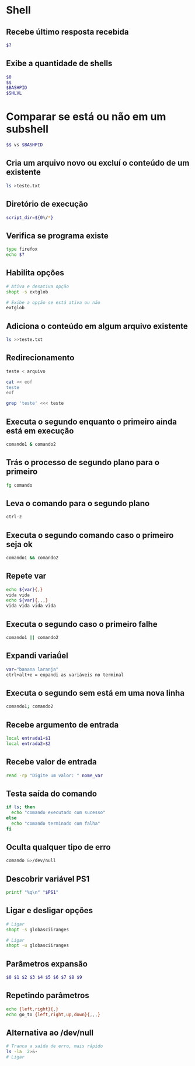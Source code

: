 # Shell

## Recebe último resposta recebida
```bash
$?
```

## Exibe a quantidade de shells
```bash
$0
$$
$BASHPID
$SHLVL
```

# Comparar se está ou não em um subshell
```bash
$$ vs $BASHPID
```

## Cria um arquivo novo ou excluí o conteúdo de um existente
```bash
ls >teste.txt
```


## Diretório de execução
```bash
script_dir=${0%/*}
```

## Verifica se programa existe
```bash
type firefox
echo $?
```

## Habilita opções
```bash
# Ativa e desativa opção
shopt -s extglob

# Exibe a opção se está ativa ou não
extglob
```

## Adiciona o conteúdo em algum arquivo existente
```bash
ls >>teste.txt
```

## Redirecionamento
```bash
teste < arquivo

cat << eof
teste
eof

grep 'teste' <<< teste
```

## Executa o segundo enquanto o primeiro ainda está em execução
```bash
comando1 & comando2
```

## Trás o processo de segundo plano para o primeiro
```bash
fg comando
```

## Leva o comando para o segundo plano
```bash
ctrl-z
```

## Executa o segundo comando caso o primeiro seja ok
```bash
comando1 && comando2
```

## Repete var
```bash
echo ${var}{,}
vida vida
echo ${var}{,,,}
vida vida vida vida
```
## Executa o segundo caso o primeiro falhe
```bash
comando1 || comando2
```

## Expandi variaǘel
```bash
var="banana laranja"
ctrl+alt+e = expandi as variáveis no terminal
```

## Executa o segundo sem está em uma nova linha
```bash
comando1; comando2
```

## Recebe argumento de entrada
```bash
local entrada1=$1
local entrada2=$2
```

## Recebe valor de entrada
```bash
read -rp "Digite um valor: " nome_var
```

## Testa saída do comando
```bash
if ls; then
  echo "comando executado com sucesso"
else
  echo "comando terminado com falha"
fi
```

## Oculta qualquer tipo de erro
```bash
comando &>/dev/null
```

## Descobrir variável PS1
```bash
printf "%q\n" "$PS1"
```

## Ligar e desligar opções
```bash
# Ligar
shopt -s globasciiranges

# Ligar
shopt -u globasciiranges
```

## Parâmetros expansão
```bash
$0 $1 $2 $3 $4 $5 $6 $7 $8 $9
```
## Repetindo parâmetros
```bash
echo {left,right}{,}
echo go_to {left,right,up,down}{,,,}
```

## Alternativa ao /dev/null
```bash
# Tranca a saída de erro, mais rápido
ls -la  2>&-
# Ligar
```

